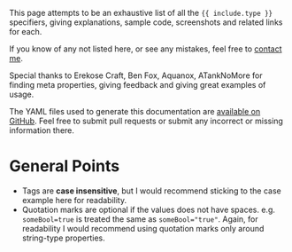 This page attempts to be an exhaustive list of all the `{{ include.type }}` specifiers,
giving explanations, sample code, screenshots and related links for each.

If you know of any not listed here, or see any mistakes, feel free to [contact me](https://twitter.com/_benui).

Special thanks to Erekose Craft, Ben Fox, Aquanox, ATankNoMore for finding meta properties,
giving feedback and giving great examples of usage.

The YAML files used to generate this documentation are [available on
GitHub](https://github.com/benui-dev/UE-Specifier-Docs). Feel free to submit
pull requests or submit any incorrect or missing information there.

# General Points

* Tags are **case insensitive**, but I would recommend sticking to the
  case example here for readability.
* Quotation marks are optional if the values does not have spaces. e.g.
  `someBool=true` is treated the same as `someBool="true"`. Again, for
  readability I would recommend using quotation marks only around string-type
  properties.

